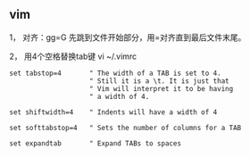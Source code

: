 ## vim 

1， 对齐：gg=G
先跳到文件开始部分，用=对齐直到最后文件末尾。

2， 用4个空格替换tab键
vi ~/.vimrc
```
set tabstop=4       " The width of a TAB is set to 4.
                    " Still it is a \t. It is just that
                    " Vim will interpret it to be having
                    " a width of 4.

set shiftwidth=4    " Indents will have a width of 4

set softtabstop=4   " Sets the number of columns for a TAB

set expandtab       " Expand TABs to spaces
```


